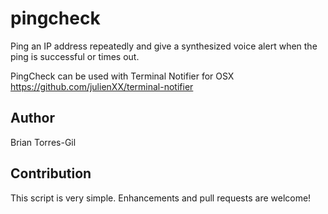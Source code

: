 # pingcheck

Ping an IP address repeatedly and give a synthesized voice alert when the ping is successful or times out.

PingCheck can be used with Terminal Notifier for OSX
https://github.com/julienXX/terminal-notifier

## Author

Brian Torres-Gil

## Contribution

This script is very simple. Enhancements and pull requests are welcome!
